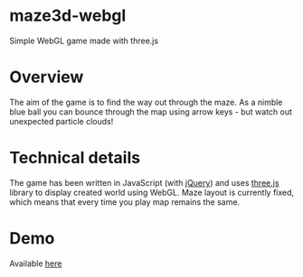 # maze3d-webgl
Simple WebGL game made with three.js

# Overview
The aim of the game is to find the way out through the maze. As a nimble blue ball you can bounce through the map 
using arrow keys - but watch out unexpected particle clouds!

# Technical details
The game has been written in JavaScript (with [jQuery](https://jquery.com/)) and uses [three.js](http://threejs.org/) library 
to display created world using WebGL. Maze layout is currently fixed, which means that every time you play map remains 
the same.

# Demo
Available [here](https://static.mkowalski.net/demos/maze3d-webgl/)

